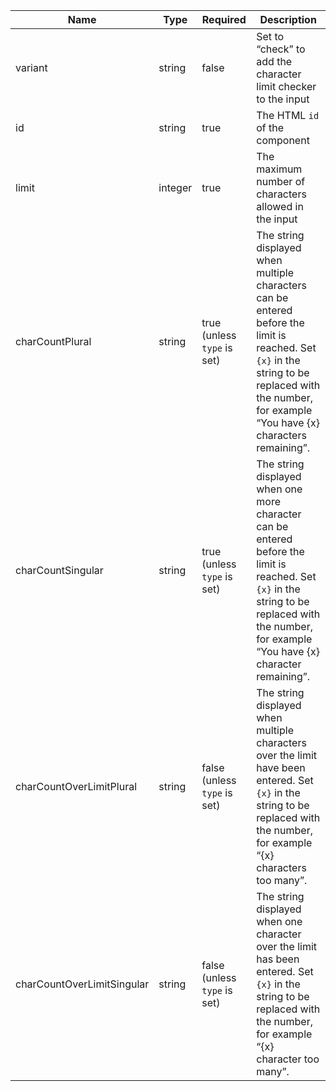 | Name                       | Type    | Required                     | Description                                                                                                                                                                                        |
| -------------------------- | ------- | ---------------------------- | -------------------------------------------------------------------------------------------------------------------------------------------------------------------------------------------------- |
| variant                    | string  | false                        | Set to “check” to add the character limit checker to the input                                                                                                                                     |
| id                         | string  | true                         | The HTML `id` of the component                                                                                                                                                                     |
| limit                      | integer | true                         | The maximum number of characters allowed in the input                                                                                                                                              |
| charCountPlural            | string  | true (unless `type` is set)  | The string displayed when multiple characters can be entered before the limit is reached. Set `{x}` in the string to be replaced with the number, for example “You have {x} characters remaining”. |
| charCountSingular          | string  | true (unless `type` is set)  | The string displayed when one more character can be entered before the limit is reached. Set `{x}` in the string to be replaced with the number, for example “You have {x} character remaining”.   |
| charCountOverLimitPlural   | string  | false (unless `type` is set) | The string displayed when multiple characters over the limit have been entered. Set `{x}` in the string to be replaced with the number, for example “{x} characters too many”.                     |
| charCountOverLimitSingular | string  | false (unless `type` is set) | The string displayed when one character over the limit has been entered. Set `{x}` in the string to be replaced with the number, for example “{x} character too many”.                             |
